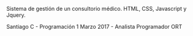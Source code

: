 Sistema de gestión de un consultorio médico. HTML, CSS, Javascript y Jquery.

Santiago C - Programación 1 Marzo 2017 - Analista Programador ORT
